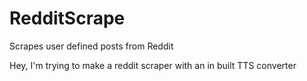 # RedditScrape
Scrapes user defined posts from Reddit

Hey, I'm trying to make a reddit scraper with an in built TTS converter
